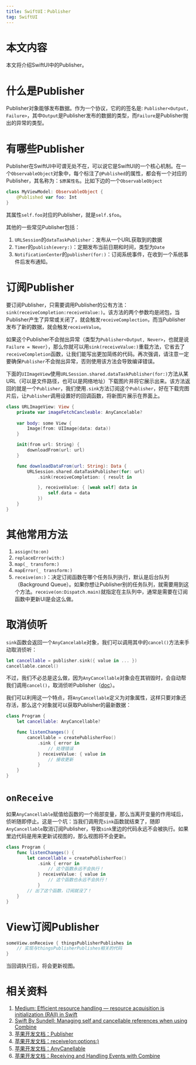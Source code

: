 ```yaml
---
title: SwiftUI：Publisher
tag: SwiftUI
---
```


# 本文内容

本文将介绍SwiftUI中的Publisher。

# 什么是Publisher

Publisher对象能够发布数据。作为一个协议，它的的签名是: `Publisher<Output, Failure>`，其中`Output`是Publisher发布的数据的类型，而`Failure`是Publisher抛出的异常的类型。

# 有哪些Publisher

Publisher在SwiftUI中可谓无处不在，可以说它是SwiftUI的一个核心机制。在一个`ObservableObject`对象中，每个标注了`@Published`的属性，都会有一个对应的Publisher，其名称为：`$原属性名`。比如下边的一个`ObservableObject`

```swift
class MyViewModel: ObservableObject {
    @Published var foo: Int
}
```

其属性`self.foo`对应的Publisher，就是`self.$foo`。

其他的一些常见Publisher包括：

1. `URLSession`的`dataTaskPublisher`：发布从一个URL获取到的数据
2. `Timer`的`publish(every:)`：定期发布当前日期和时间，类型为`Date`
3. `NotificationCenter`的`publisher(for:)`：订阅系统事件，在收到一个系统事件后发布通知。

# 订阅Publisher

要订阅Publisher，只需要调用Publisher的公有方法：`sink(receiveCompletion:receiveValue:)`。该方法的两个参数均是闭包，当Publisher产生了异常或关闭了，就会触发`receiveComplection`，而当Publisher发布了新的数据，就会触发`receiveValue`。

如果这个Publisher不会抛出异常（类型为`Publisher<Output, Never>`，也就是说`Failure = Never`），那么你就可以用`sink(receiveValue:)`重载方法，它省去了`receiveCompletion`函数，让我们能写出更加简练的代码。再次强调，请注意一定要确保`Publisher`不会抛出异常，否则使用该方法会导致编译错误。

下面的`UIImageView`使用`URLSession.shared.dataTaskPublisher(for:)`方法从某URL（可以是文件路径，也可以是网络地址）下载图片并将它展示出来。该方法返回的就是一个`Publisher`，我们使用`.sink`方法订阅这个`Publisher`，好在下载完图片后，让`Publisher`调用设置好的回调函数，将新图片展示在界面上。

```swift
class URLImageView: View {
    private var imageFetchCancleable: AnyCancelable?
    
    var body: some View {
        Image(from: UIImage(data: data))
    }

    init(from url: String) {
        downloadFrom(url: url)
    }

    func downloadDataFrom(url: String): Data {
        URLSession.shared.dataTaskPublisher(for: url)
            .sink(receiveCompletion: { result in

            }, receiveValue: { [weak self] data in
                self.data = data
            })
    }
}
```

# 其他常用方法

1. `assign(to:on)`
4. `replaceError(with:)`
5.  `map(_ transform:)`
6. `mapError(_ transform:)`
7. `receive(on:)`：决定订阅函数在哪个任务队列执行，默认是后台队列（Background Queue）。如果你想让Publisher别的任务队列，就需要用到这个方法。`receive(on:Dispatch.main)`就指定在主队列中，通常是需要在订阅函数中更新UI是会这么做。


# 取消侦听

`sink`函数会返回一个`AnyCancelable`对象，我们可以调用其中的`cancel()`方法来手动取消侦听：

```swift
let cancellable = publisher.sink({ value in ... })
cancellable.cancel()
```

不过，我们不必总是这么做，因为`AnyCancellable`对象会在其销毁时，会自动帮我们调用`cancel()`，取消侦听Publisher（[doc](https://developer.apple.com/documentation/combine/anycancellable)）。

我们可以利用这一个特点，将`AnyCancellable`定义为对象属性，这样只要对象还存活，那么这个对象就可以获取Publisher的最新数据：

```swift
class Program {
    let cancellable: AnyCancellable?

    func listenChanges() {
        cancellable = createPublisherFoo()
            .sink { error in
                // 处理错误
            } receiveValue: { value in
                // 接收更新
            }
    }
}
```

# `onReceive`

如果`AnyCancellable`赋值给函数的一个局部变量，那么当离开变量的作用域后，侦听随即停止。这是一个坑：当我们调用完`sink`函数就结束了，随即`AnyCancellable`取消订阅Publisher，导致`sink`里边的代码永远不会被执行。如果里边代码是用来更新试视图的，那么视图将不会更新。

```swift
class Program {
    func listenChanges() {
        let cancellable = createPublisherFoo()
            .sink { error in
                // 这个函数永远不会执行！
            } receiveValue: { value in
                // 这个函数也永远不会执行！
            }
        // 出了这个函数，订阅就没了！
    }
}
```

# View订阅Publisher

```swift
someView.onReceive { thingsPublisherPublishes in
    // 实现与thingsPublisherPublishes相关的代码
}
```

当回调执行后，将会更新视图。

# 相关资料

1. [Medium: Efficient resource handling — resource acquisition is initialization (RAII) in Swift](https://medium.com/@redhotbits/resource-acquisition-is-initialization-raii-in-swift-62f856063a74)
2. [Swift By Sundell: Managing self and cancellable references when using Combine](https://www.swiftbysundell.com/articles/combine-self-cancellable-memory-management/)
3. [苹果开发文档：Publisher](https://developer.apple.com/documentation/combine/publisher)
4. [苹果开发文档：receive(on:options:)](https://developer.apple.com/documentation/combine/publisher/receive(on:options:))
5. [苹果开发文档：AnyCanellable](https://developer.apple.com/documentation/combine/anycancellable)
6. [苹果开发文档：Receiving and Handling Events with Combine](https://developer.apple.com/documentation/combine/receiving-and-handling-events-with-combine)

